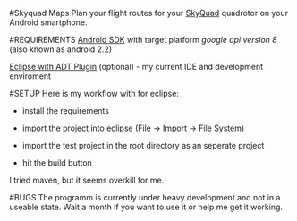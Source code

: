 #Skyquad Maps
Plan your flight routes for your [SkyQuad](http://1hoch4.de/) quadrotor on your Android smartphone.

#REQUIREMENTS
[Android SDK](http://developer.android.com/sdk/index.html) with target platform *google api version 8* (also known as android 2.2)

[Eclipse with ADT Plugin](http://developer.android.com/sdk/eclipse-adt.html) (optional) - my current IDE and development enviroment

#SETUP
Here is my workflow with for eclipse:

* install the requirements

* import the project into eclipse (File -> Import -> File System)

* import the test project in the root directory as an seperate project

* hit the build button

I tried maven, but it seems overkill for me.

#BUGS
The programm is currently under heavy development and not in a useable state. Wait a month if you want to use it or help me get it working.

